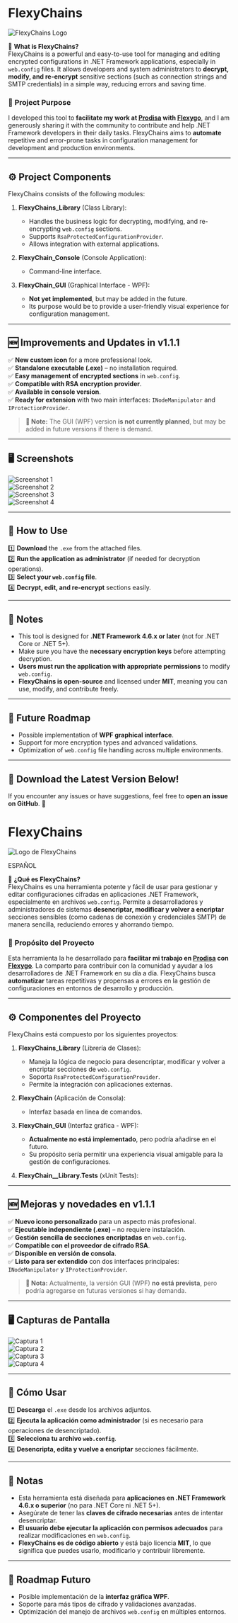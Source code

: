# FlexyChains

![FlexyChains Logo](FlexyChains_Library.Tests/assets/img/FlexyChains_Icon_350.png)

🚀 **What is FlexyChains?**  
FlexyChains is a powerful and easy-to-use tool for managing and editing encrypted configurations in .NET Framework applications, especially in `web.config` files. It allows developers and system administrators to **decrypt, modify, and re-encrypt** sensitive sections (such as connection strings and SMTP credentials) in a simple way, reducing errors and saving time.

### 🎯 **Project Purpose**
I developed this tool to **facilitate my work at [Prodisa](https://eprodisa.com) with [Flexygo](https://flexygo.com)**, and I am generously sharing it with the community to contribute and help .NET Framework developers in their daily tasks. FlexyChains aims to **automate** repetitive and error-prone tasks in configuration management for development and production environments.

---

## ⚙️ **Project Components**
FlexyChains consists of the following modules:

1. **FlexyChains_Library** (Class Library):
   - Handles the business logic for decrypting, modifying, and re-encrypting `web.config` sections.
   - Supports `RsaProtectedConfigurationProvider`.
   - Allows integration with external applications.

2. **FlexyChain_Console** (Console Application):
   - Command-line interface.

3. **FlexyChain_GUI** (Graphical Interface - WPF):
   - **Not yet implemented**, but may be added in the future.
   - Its purpose would be to provide a user-friendly visual experience for configuration management.

---

## 🆕 **Improvements and Updates in v1.1.1**
✅ **New custom icon** for a more professional look.  
✅ **Standalone executable (.exe)** – no installation required.  
✅ **Easy management of encrypted sections** in `web.config`.  
✅ **Compatible with RSA encryption provider**.  
✅ **Available in console version**.  
✅ **Ready for extension** with two main interfaces: `INodeManipulator` and `IProtectionProvider`.

> **📌 Note:** The GUI (WPF) version **is not currently planned**, but may be added in future versions if there is demand.

---

## 🖥️ **Screenshots**

![Screenshot 1](FlexyChains_Library.Tests/assets/img/flxChains1.png)  
![Screenshot 2](FlexyChains_Library.Tests/assets/img/flxChains2.png)  
![Screenshot 3](FlexyChains_Library.Tests/assets/img/flxChains3.png)  
![Screenshot 4](FlexyChains_Library.Tests/assets/img/flxChains4.png)  

---

## 📂 **How to Use**
1️⃣ **Download** the `.exe` from the attached files.  
2️⃣ **Run the application as administrator** (if needed for decryption operations).  
3️⃣ **Select your `web.config` file**.  
4️⃣ **Decrypt, edit, and re-encrypt** sections easily.

---

## 📢 **Notes**
- This tool is designed for **.NET Framework 4.6.x or later** (not for .NET Core or .NET 5+).
- Make sure you have the **necessary encryption keys** before attempting decryption.
- **Users must run the application with appropriate permissions** to modify `web.config`.
- **FlexyChains is open-source** and licensed under **MIT**, meaning you can use, modify, and contribute freely.

---

## 📌 **Future Roadmap**
- Possible implementation of **WPF graphical interface**.
- Support for more encryption types and advanced validations.
- Optimization of `web.config` file handling across multiple environments.

---

## 🔽 **Download the Latest Version Below!**
If you encounter any issues or have suggestions, feel free to **open an issue on GitHub**. 🚀


# FlexyChains

![Logo de FlexyChains](FlexyChains_Library.Tests/assets/img/FlexyChains_Icon_350.png)

ESPAÑOL

🚀 **¿Qué es FlexyChains?**  
FlexyChains es una herramienta potente y fácil de usar para gestionar y editar configuraciones cifradas en aplicaciones .NET Framework, especialmente en archivos `web.config`. Permite a desarrolladores y administradores de sistemas **desencriptar, modificar y volver a encriptar** secciones sensibles (como cadenas de conexión y credenciales SMTP) de manera sencilla, reduciendo errores y ahorrando tiempo.

### 🎯 **Propósito del Proyecto**
Esta herramienta la he desarrollado para **facilitar mi trabajo en [Prodisa](https://eprodisa.com) con [Flexygo](https://flexygo.com)**. La comparto para contribuir con la comunidad y ayudar a los desarrolladores de .NET Framework en su día a día. FlexyChains busca **automatizar** tareas repetitivas y propensas a errores en la gestión de configuraciones en entornos de desarrollo y producción.

---

## ⚙️ **Componentes del Proyecto**
FlexyChains está compuesto por los siguientes proyectos:

1. **FlexyChains_Library** (Librería de Clases):
   - Maneja la lógica de negocio para desencriptar, modificar y volver a encriptar secciones de `web.config`.
   - Soporta `RsaProtectedConfigurationProvider`.
   - Permite la integración con aplicaciones externas.

2. **FlexyChain** (Aplicación de Consola):
   - Interfaz basada en línea de comandos.
   
3. **FlexyChain_GUI** (Interfaz gráfica - WPF):
   - **Actualmente no está implementado**, pero podría añadirse en el futuro.
   - Su propósito sería permitir una experiencia visual amigable para la gestión de configuraciones.

4. **FlexyChain__Library.Tests** (xUnit Tests):

---

## 🆕 **Mejoras y novedades en v1.1.1**
✅ **Nuevo icono personalizado** para un aspecto más profesional.  
✅ **Ejecutable independiente (.exe)** – no requiere instalación.  
✅ **Gestión sencilla de secciones encriptadas** en `web.config`.  
✅ **Compatible con el proveedor de cifrado RSA**.  
✅ **Disponible en versión de consola**.  
✅ **Listo para ser extendido** con dos interfaces principales: `INodeManipulator` y `IProtectionProvider`.

> **📌 Nota:** Actualmente, la versión GUI (WPF) **no está prevista**, pero podría agregarse en futuras versiones si hay demanda.

---

## 🖥️ **Capturas de Pantalla**

![Captura 1](FlexyChains_Library.Tests/assets/img/flxChains1.png)  
![Captura 2](FlexyChains_Library.Tests/assets/img/flxChains2.png)  
![Captura 3](FlexyChains_Library.Tests/assets/img/flxChains3.png)  
![Captura 4](FlexyChains_Library.Tests/assets/img/flxChains4.png)  

---

## 📂 **Cómo Usar**
1️⃣ **Descarga** el `.exe` desde los archivos adjuntos.  
2️⃣ **Ejecuta la aplicación como administrador** (si es necesario para operaciones de desencriptado).  
3️⃣ **Selecciona tu archivo `web.config`**.  
4️⃣ **Desencripta, edita y vuelve a encriptar** secciones fácilmente.

---

## 📢 **Notas**
- Esta herramienta está diseñada para **aplicaciones en .NET Framework 4.6.x o superior** (no para .NET Core ni .NET 5+).
- Asegúrate de tener las **claves de cifrado necesarias** antes de intentar desencriptar.
- **El usuario debe ejecutar la aplicación con permisos adecuados** para realizar modificaciones en `web.config`.
- **FlexyChains es de código abierto** y está bajo licencia **MIT**, lo que significa que puedes usarlo, modificarlo y contribuir libremente.

---

## 📌 **Roadmap Futuro**
- Posible implementación de la **interfaz gráfica WPF**.
- Soporte para más tipos de cifrado y validaciones avanzadas.
- Optimización del manejo de archivos `web.config` en múltiples entornos.
